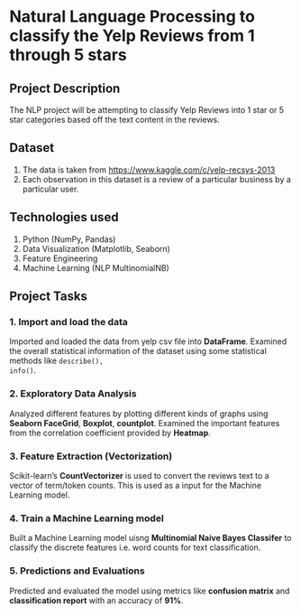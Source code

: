 # Natural Language Processing to classify the Yelp Reviews from 1 through 5 stars
## Project Description
The NLP project will be attempting to classify Yelp Reviews into 1 star or 5 star categories based off the text content in the reviews.

## Dataset
1. The data is taken from https://www.kaggle.com/c/yelp-recsys-2013
2. Each observation in this dataset is a review of a particular business by a particular user.

## Technologies used
1. Python (NumPy, Pandas)
2. Data Visualization (Matplotlib, Seaborn)
3. Feature Engineering
4. Machine Learning (NLP MultinomialNB)

## Project Tasks
### 1. Import and load the data
Imported and loaded the data from yelp csv file into **DataFrame**. Examined the overall statistical information of the dataset using some statistical methods like <code>describe(), info()</code>. 
### 2. Exploratory Data Analysis
Analyzed different features by plotting different kinds of graphs using **Seaborn FaceGrid**, **Boxplot**, **countplot**. Examined the important features from the correlation coefficient provided by **Heatmap**.
### 3. Feature Extraction (Vectorization)
Scikit-learn’s **CountVectorizer** is used to convert the reviews text to a vector of term/token counts. This is used as a input for the Machine Learning model.
### 4. Train a Machine Learning model
Built a Machine Learning model uisng **Multinomial Naive Bayes Classifer** to classify the discrete features i.e. word counts for text classification.
### 5. Predictions and Evaluations
Predicted and evaluated the model using metrics like **confusion matrix** and **classification report** with an accuracy of **91%**.

